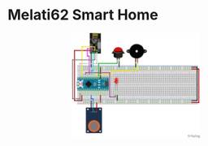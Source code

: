 # Melati62 Smart Home

<p align="center">
    <img id="smokeScheme" src="Images/Smoke Detector Scheme.png" width="50%">
</p>
